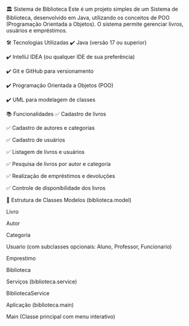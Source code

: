 🏛️ Sistema de Biblioteca
Este é um projeto simples de um Sistema de Biblioteca, desenvolvido em Java, utilizando os conceitos de POO (Programação Orientada a Objetos). O sistema permite gerenciar livros, usuários e empréstimos.

🛠️ Tecnologias Utilizadas
✔️ Java (versão 17 ou superior)

✔️ IntelliJ IDEA (ou qualquer IDE de sua preferência)

✔️ Git e GitHub para versionamento

✔️ Programação Orientada a Objetos (POO)

✔️ UML para modelagem de classes

📚 Funcionalidades
✅ Cadastro de livros

✅ Cadastro de autores e categorias

✅ Cadastro de usuários

✅ Listagem de livros e usuários

✅ Pesquisa de livros por autor e categoria

✅ Realização de empréstimos e devoluções

✅ Controle de disponibilidade dos livros

🔗 Estrutura de Classes
Modelos (biblioteca.model)

Livro

Autor

Categoria

Usuario (com subclasses opcionais: Aluno, Professor, Funcionario)

Emprestimo

Biblioteca

Serviços (biblioteca.service)

BibliotecaService

Aplicação (biblioteca.main)

Main (Classe principal com menu interativo)

